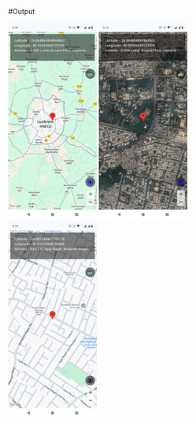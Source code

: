 #Output

<img src="https://github.com/Rahman1412/Google-Map/blob/master/app/src/main/java/com/example/googlemap/outputs/Screenshot_20250204-171852.png" height="400" width="180"/> <img src="https://github.com/Rahman1412/Google-Map/blob/master/app/src/main/java/com/example/googlemap/outputs/Screenshot_20250204-171903.png" height="400" width="180"/> <img src="https://github.com/Rahman1412/Google-Map/blob/master/app/src/main/java/com/example/googlemap/outputs/Screenshot_20250204-171919.png" height="400" width="180"/> 
